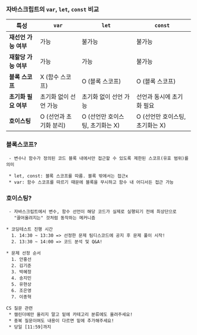 ### 자바스크립트의 `var`, `let`, `const` 비교

| 특성                   | `var`            | `let`            | `const`          |
|------------------------|------------------|------------------|------------------|
| **재선언 가능 여부**     | 가능             | 불가능            | 불가능            |
| **재할당 가능 여부**     | 가능             | 가능             | 불가능            |
| **블록 스코프**          | X (함수 스코프)  | O (블록 스코프)  | O (블록 스코프)  |
| **초기화 필요 여부**     | 초기화 없이 선언 가능 | 초기화 없이 선언 가능 | 선언과 동시에 초기화 필요 |
| **호이스팅**             | O (선언과 초기화 분리) | O (선언만 호이스팅, 초기화는 X) | O (선언만 호이스팅, 초기화는 X) |



### 블록스코프?
```
 - 변수나 함수가 정의된 코드 블록 내에서만 접근할 수 있도록 제한된 스코프(유효 범위)를 의미

 * let, const: 블록 스코프를 따름. 블록 밖에서는 접근x
 * var: 함수 스코프를 따르기 때문에 블록을 무시하고 함수 내 어디서든 접근 가능
```

### 호이스팅?
```
 - 자바스크립트에서 변수, 함수 선언이 해당 코드가 실제로 실행되기 전에 최상단으로 
   "끌어올려지는" 것처럼 동작하는 메커니즘
```


```
* 코딩테스트 진행 시간
  1. 14:30 ~ 13:30 => 선정한 문제 팀디스코드에 공지 후 문제 풀이 시작!
  2. 13:30 ~ 14:00 => 코드 분석 및 Q&A!

* 문제 선정 순서
  1. 안홍선
  2. 김기준
  3. 박혜정
  4. 송지민
  5. 유현상
  6. 조은영
  7. 이종혁
```

```
CS 질문 관련
 * 캘린더에만 올리지 말고 밑에 카테고리 분류에도 올려주세요!
 * 중복 질문이여도 내용이 다르면 밑에 추가해주세요!
 * 당일 [11:59]까지
```